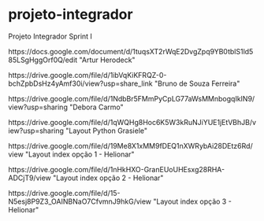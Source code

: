 # projeto-integrador
Projeto Integrador Sprint I

<p>https://docs.google.com/document/d/1tuqsXT2rWqE2DvgZpq9YB0tblS1ld585LSgHggOrf0Q/edit "Artur Herodeck"</p> 

<p>https://drive.google.com/file/d/1ibVqKiKFRQZ-0-bchZpbDsHz4yAmf30i/view?usp=share_link "Bruno de  Souza Ferreira"</p>

<p>https://drive.google.com/file/d/1NdbBr5FMmPyCpLG77aWsMMnbogqIkIN9/view?usp=sharing "Debora Carmo"</p>

<p>https://drive.google.com/file/d/1qWQHg8Hoc6K5W3kRuNJiYUE1jEtVBhJB/view?usp=sharing "Layout Python Grasiele"</p>

<p>https://drive.google.com/file/d/19Me8X1xMM9fDEQ1nXWRybAi28DEtz6Rd/view "Layout index opção 1 - Helionar"</p>

<p>https://drive.google.com/file/d/1nHkHXO-GranEUoUHEsxg28RHA-ADCjT9/view "Layout index opção 2 - Helionar"</p>

<p>https://drive.google.com/file/d/15-N5esj8P9Z3_OAINBNaO7CfvmnJ9hkG/view "Layout index opção 3 - Helionar"</p>